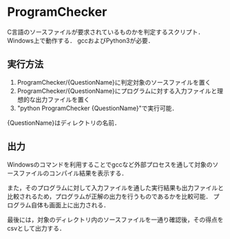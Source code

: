 # ProgramChecker
C言語のソースファイルが要求されているものかを判定するスクリプト．
Windows上で動作する．
gccおよびPython3が必要．

## 実行方法
 
 1. ProgramChecker/{QuestionName}に判定対象のソースファイルを置く
 2. ProgramChecker/{QuestionName}にプログラムに対する入力ファイルと理想的な出力ファイルを置く
 3. "python ProgramChecker {QuestionName}"で実行可能．
 
{QuestionName}はディレクトリの名前．

## 出力
Windowsのコマンドを利用することでgccなど外部プロセスを通して対象のソースファイルのコンパイル結果を表示する．

また，そのプログラムに対して入力ファイルを通した実行結果も出力ファイルと比較されるため，プログラムが正解の出力を行うものであるかを比較可能．
プログラム自体も画面上に出力される．

最後には，対象のディレクトリ内のソースファイルを一通り確認後，その得点をcsvとして出力する．

